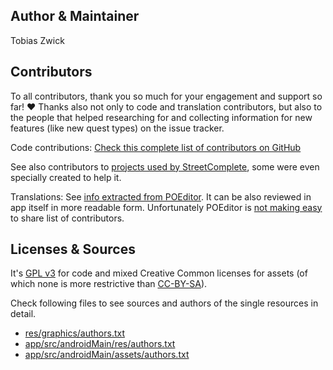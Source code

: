 ## Author & Maintainer

Tobias Zwick

## Contributors

To all contributors, thank you so much for your engagement and support so far! ❤
Thanks also not only to code and translation contributors, but also to the people that helped researching for and collecting information for new features (like new quest types) on the issue tracker. 

Code contributions: [Check this complete list of contributors on GitHub](https://github.com/streetcomplete/StreetComplete/graphs/contributors)

See also contributors to [projects used by StreetComplete](https://github.com/streetcomplete/StreetComplete/blob/master/CONTRIBUTING.md#streetcomplete-related-projects), some were even specially created to help it.

Translations: See [info extracted from POEditor](https://github.com/streetcomplete/StreetComplete/blob/master/app/src/commonMain/composeResources/files/credits_translators.yml). It can be also reviewed in app itself in more readable form. Unfortunately POEditor is [not making easy](https://poeditor.uservoice.com/forums/171919-general/suggestions/31242085-public-url-to-view-project-contributors) to share list of contributors.

## Licenses & Sources

It's [GPL v3](https://www.gnu.org/licenses/gpl.html) for code and mixed Creative Common licenses for assets (of which none is more restrictive than [CC-BY-SA](https://creativecommons.org/licenses/by-sa/4.0/)).

Check following files to see sources and authors of the single resources in detail.

* [res/graphics/authors.txt](res/graphics/authors.txt)
* [app/src/androidMain/res/authors.txt](app/src/androidMain/res/authors.txt)
* [app/src/androidMain/assets/authors.txt](app/src/androidMain/assets/authors.txt)
